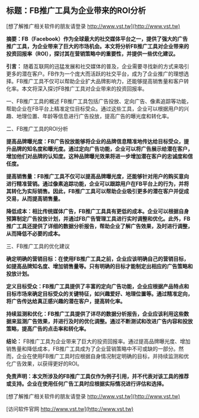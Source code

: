 ## **标题：FB推广工具为企业带来的ROI分析**

[想了解推广相关软件的朋友请登录 http://www.vst.tw](http://www.vst.tw)

**摘要：FB（Facebook）作为全球最大的社交媒体平台之一，提供了强大的广告推广工具，为企业带来了巨大的市场机会。本文将分析FB推广工具对企业带来的投资回报率（ROI），探讨其在营销策略中的重要性，并提供一些优化建议。**

**引言：**
随着互联网的迅猛发展和社交媒体的普及，企业需要寻找新的方式来吸引更多的潜在客户。FB作为一个庞大而活跃的社交平台，成为了企业推广的理想选择。FB推广工具不仅可以帮助企业扩大品牌影响力，还能够提高销售量和客户转化率。本文将深入探讨FB推广工具对企业带来的投资回报率。

一、FB推广工具的概述
FB推广工具包括广告投放、定向广告、像素追踪等功能，帮助企业在FB平台上精准定位目标受众。通过这些工具，企业可以根据用户的兴趣、地理位置、年龄等信息进行广告投放，提高广告的曝光度和转化率。

二、FB推广工具的ROI分析

**提高品牌曝光度：FB广告投放能够将企业的品牌信息精准地传达给目标受众，提升品牌的知名度和曝光度。通过定向广告功能，企业可以将广告展示给潜在客户，增加他们对品牌的认知度。这种品牌曝光效果将进一步增加潜在客户的忠诚度和信任度。**

**提高销售量：FB推广工具不仅可以提高品牌曝光度，还能够针对用户的购买意向进行精准营销。通过像素追踪功能，企业可以跟踪用户在FB平台上的行为，并将其转化为实际销售。因此，FB推广工具可以帮助企业吸引更多的潜在客户并促成交易，从而提高销售量。**

**降低成本：相比传统媒体广告，FB推广工具具有更低的成本。企业可以根据自身预算制定广告投放计划，并通过FB广告管理工具进行实时调整和优化。此外，FB推广工具还提供了详细的数据分析报告，帮助企业了解广告效果，及时进行调整，从而降低不必要的成本。**

三、FB推广工具的优化建议

**确定明确的营销目标：在使用FB推广工具之前，企业应该明确自己的营销目标，如提高品牌知名度、增加销售量等。只有明确的目标才能制定出相应的广告策略和投放计划。**

**定义目标受众：FB推广工具提供了丰富的定向广告功能，企业应根据产品特点和目标市场来确定目标受众的关键特征，如兴趣爱好、地理位置等。通过精准定向，将广告传达给真正感兴趣的潜在客户，提高转化率。**

**持续监测和优化：FB推广工具提供了详尽的数据分析报告，企业应该利用这些数据来监测广告效果，并进行及时的优化调整。通过不断测试和改进广告内容和投放策略，提高广告的点击率和转化率。**

**结论：**
FB推广工具为企业带来了巨大的投资回报率。通过提高品牌曝光度、增加销售量和降低成本，FB推广工具成为了企业营销策略中不可或缺的一部分。然而，企业在使用FB推广工具时应根据自身情况制定明确的目标，并持续监测和优化广告效果，以获得更好的ROI。

**免责声明：本文所涉及的FB推广工具仅作为例子引用，并不代表对该工具的推荐或支持。企业在使用任何广告工具时应根据实际情况进行评估和选择。**

[想了解推广相关软件的朋友请登录 http://www.vst.tw](http://www.vst.tw)


[访问软件官网 http://www.vst.tw](http://www.vst.tw)
